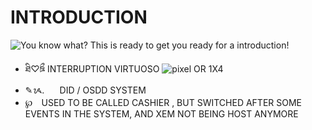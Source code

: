 # INTRODUCTION

![You know what? This is ready to get you ready for a introduction!](https://64.media.tumblr.com/dfb8a9ff324696b13c65c00d022516a5/1f9afcffde43f1f6-9e/s1280x1920/37805078fdca46445f4dfacff87ab59243838bb9.jpg)

* ཐི♡ཋྀ INTERRUPTION VIRTUOSO ![pixel](https://64.media.tumblr.com/70e97e227178336f92e5950f2c6fb9c4/241e2519bcd92d50-e0/s75x75_c1/1abaaccf74afdc3ded0c40d4b7a99c8da6345115.gif) OR 1X4
* ✎ᝰ. ⠀DID / OSDD SYSTEM
* ℘　USED TO BE CALLED CASHIER , BUT SWITCHED AFTER SOME EVENTS IN THE SYSTEM, AND XEM NOT BEING HOST ANYMORE 

